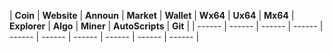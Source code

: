 |  **Coin** | **Website** | **Announ** | **Market** | **Wallet** |  **Wx64** | **Ux64** | **Mx64** | **Explorer** | **Algo** | **Miner** | **AutoScripts** | **Git** |
|  ------ | ------ | ------ | ------ | ------ | ------ | ------ | ------ | ------ | ------ |
